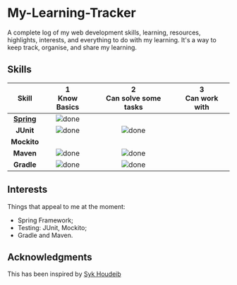 # My-Learning-Tracker
A complete log of my web development skills, learning, resources, highlights, interests, and everything to do with my learning. It's a way to keep track, organise, and share my learning.

## Skills

[done]: https://user-images.githubusercontent.com/29199184/32275438-8385f5c0-bf0b-11e7-9406-42265f71e2bd.png "Done"

|               Skill                                                              | 1<br>Know Basics  | 2<br>Can solve some tasks | 3<br>Can work with |
|:--------------------------------------------------------------------------------:|:-----------------:|:-------------------------:|:------------------:|
|[**Spring**](https://dts-dev.notion.site/Spring-460ab5bf84e94fc488be21542509b065) | ![done]           |                           |                    |
|**JUnit**                                                                         | ![done]           | ![done]                   |                    |
|**Mockito**                                                                       |                   |                           |                    |
|**Maven**                                                                         | ![done]           | ![done]                   |                    |
|**Gradle**                                                                        | ![done]           | ![done]                   |                    |


## Interests

Things that appeal to me at the moment:  

+ Spring Framework;
+ Testing: JUnit, Mockito;
+ Gradle and Maven.

## Acknowledgments

This has been inspired by [Syk Houdeib](https://github.com/Syknapse)
